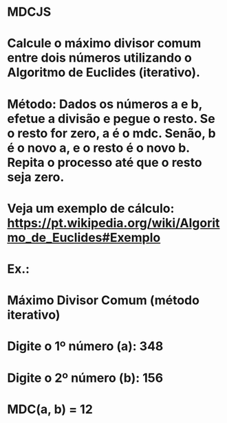 # MDCJS
# Calcule o máximo divisor comum entre dois números utilizando o Algoritmo de Euclides (iterativo).

# Método: Dados os números a e b, efetue a divisão e pegue o resto. Se o resto for zero, a é o mdc. Senão, b é o novo a, e o resto é o novo b. Repita o processo até que o resto seja zero.

# Veja um exemplo de cálculo: https://pt.wikipedia.org/wiki/Algoritmo_de_Euclides#Exemplo

# Ex.:

# Máximo Divisor Comum (método iterativo)
# Digite o 1º número (a): 348
# Digite o 2º número (b): 156
# MDC(a, b) = 12